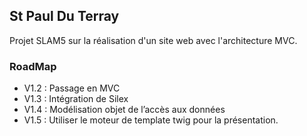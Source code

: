 ## St Paul Du Terray

Projet SLAM5 sur la réalisation d'un site web avec l'architecture MVC.  

### RoadMap

- V1.2 : Passage en MVC
- V1.3 : Intégration de Silex
- V1.4 : Modélisation objet de l’accès aux données
- V1.5 : Utiliser le moteur de template twig pour la présentation.
